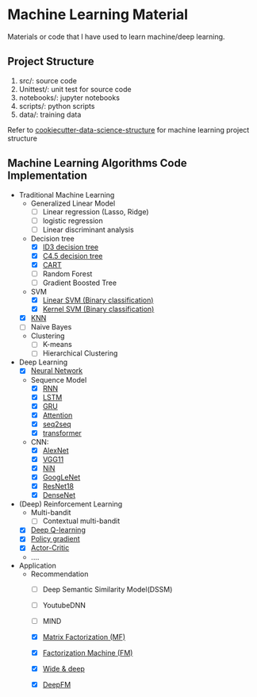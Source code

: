 # Machine Learning Material
Materials or code that I have used to learn machine/deep learning.

## Project Structure
1. src/: source code
2. Unittest/: unit test for source code
4. notebooks/: jupyter notebooks
5. scripts/: python scripts 
3. data/: training data

Refer to [cookiecutter-data-science-structure](https://drivendata.github.io/cookiecutter-data-science/#example) for machine learning project structure


## Machine Learning Algorithms Code Implementation

- Traditional Machine Learning
    - Generalized Linear Model
        - [ ] Linear regression (Lasso, Ridge)
        - [ ] logistic regression
        - [ ] Linear discriminant analysis
    - Decision tree
        - [x] [ID3 decision tree](src/Model/DecisionTree/ID3DecisionTree.py)
        - [x] [C4.5 decision tree](src/Model/DecisionTree/C45DecisionTree.py)
        - [x] [CART](src/Model/DecisionTree/CART.py)
        - [ ] Random Forest
        - [ ] Gradient Boosted Tree 
    - SVM
        - [x] [Linear SVM (Binary classification)](src/Model/SVM/LinearSVM.py)
        - [x] [Kernel SVM (Binary classification)](src/Model/SVM/KernelSVM.py)
    - [x] [KNN](src/Model/KNN.py)
    - [ ] Naive Bayes
    - Clustering
        - [ ] K-means
        - [ ] Hierarchical Clustering
- Deep Learning 
    - [x] [Neural Network](src/Model/NN/NNModel.py)
    - Sequence Model
        - [x] [RNN](src/Model/SequenceModel/RNN.py)
        - [x] [LSTM](src/Model/SequenceModel/LSTM.py)
        - [x] [GRU](src/Model/SequenceModel/GRU.py)
        - [x] [Attention](src/Model/SequenceModel/Attention.py)
        - [x] [seq2seq](src/Model/SequenceModel/Seq2Seq.py)
        - [x] [transformer](src/Model/SequenceModel/Transformer.py)
    - CNN: 
        - [x] [AlexNet](src/Model/CNN/AlexNet.py)
        - [x] [VGG11](src/Model/CNN/VGG11.py)
        - [x] [NiN](src/Model/CNN/NiN.py)
        - [x] [GoogLeNet](src/Model/CNN/GoogLeNet.py)
        - [x] [ResNet18](src/Model/CNN/ResNet18.py)
        - [x] [DenseNet](src/Model/CNN/DenseNet.py)
- (Deep) Reinforcement Learning
    - Multi-bandit
        - [ ] Contextual multi-bandit
    - [x] [Deep Q-learning](src/ReinforcementLearning/Deep_Q_Learning)
    - [x] [Policy gradient](src/ReinforcementLearning/policy_gradient)
    - [x] [Actor-Critic](src/ReinforcementLearning/Actor_Critic)
    - ....
- Application 
    - Recommendation
        - [ ] Deep Semantic Similarity Model(DSSM)
        - [ ] YoutubeDNN
        - [ ] MIND
        - [x] [Matrix Factorization (MF)](src/Model/Recommender/MF.py)
        - [x] [Factorization Machine (FM)](src/Model/Recommender/FM.py)
        - [x] [Wide & deep](src/Model/Recommender/WideDeep.py)
        - [x] [DeepFM](src/Model/Recommender/DeepFM.py)

